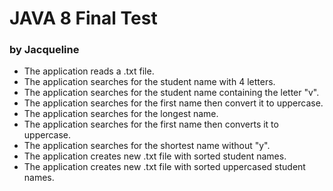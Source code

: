 # JAVA 8 Final Test

### by Jacqueline

- The application reads a .txt file.
- The application searches for the student name with 4 letters.
- The application searches for the student name containing the letter "v".
- The application searches for the first name then convert it to uppercase.
- The application searches for the longest name.
- The application searches for the first name then converts it to uppercase.
- The application searches for the shortest name without "y".
- The application creates new .txt file with sorted student names.
- The application creates new .txt file with sorted uppercased student names.